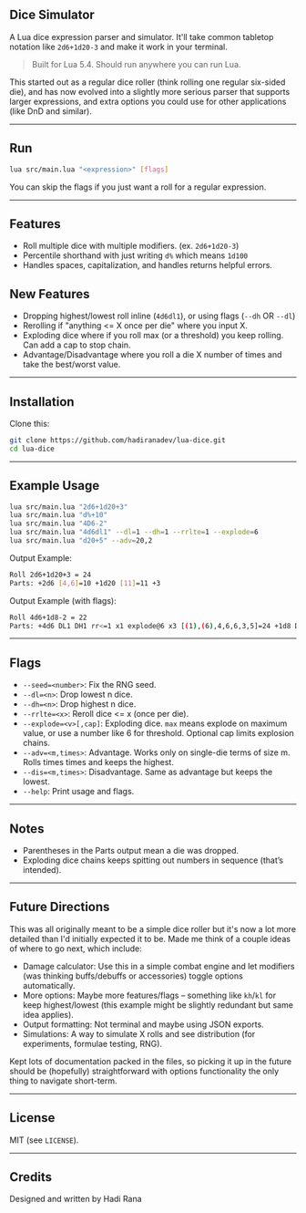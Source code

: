 ## Dice Simulator
A Lua dice expression parser and simulator. It'll take common tabletop notation like `2d6+1d20-3` and make it work in your terminal.
> Built for Lua 5.4. Should run anywhere you can run Lua.

This started out as a regular dice roller (think rolling one regular six-sided die), and has now evolved into a slightly more serious parser that supports larger expressions, and extra options you could use for other applications (like DnD and similar).

---

## Run
```bash
lua src/main.lua "<expression>" [flags]
```

You can skip the flags if you just want a roll for a regular expression.

---

## Features

* Roll multiple dice with multiple modifiers. (ex. `2d6+1d20-3`)
* Percentile shorthand with just writing `d%` which means `1d100`
* Handles spaces, capitalization, and handles returns helpful errors.

## New Features

* Dropping highest/lowest roll inline (`4d6dl1`), or using flags (`--dh` OR `--dl`)
* Rerolling if "anything <= X once per die" where you input X.
* Exploding dice where if you roll max (or a threshold) you keep rolling. Can add a cap to stop chain.
* Advantage/Disadvantage where you roll a die X number of times and take the best/worst value.

---

## Installation

Clone this:
```bash
git clone https://github.com/hadiranadev/lua-dice.git
cd lua-dice
```

---

## Example Usage

```bash
lua src/main.lua "2d6+1d20+3"
lua src/main.lua "d%+10"
lua src/main.lua "4D6-2"
lua src/main.lua "4d6dl1" --dl=1 --dh=1 --rrlte=1 --explode=6
lua src/main.lua "d20+5" --adv=20,2
```

Output Example:
```bash
Roll 2d6+1d20+3 = 24
Parts: +2d6 [4,6]=10 +1d20 [11]=11 +3
```

Output Example (with flags):
```bash
Roll 4d6+1d8-2 = 22
Parts: +4d6 DL1 DH1 rr<=1 x1 explode@6 x3 [(1),(6),4,6,6,3,5]=24 +1d8 DL1 DH1 explode@6 x1 [(6),(5)]=0 -2
```

---

## Flags

* `--seed=<number>`: Fix the RNG seed. 
* `--dl=<n>`: Drop lowest n dice.
* `--dh=<n>`: Drop highest n dice.
* `--rrlte=<x>`: Reroll dice <= x (once per die).
* `--explode=<v>[,cap]`: Exploding dice. `max` means explode on maximum value, or use a number like 6 for threshold. Optional cap limits explosion chains.
* `--adv=<m,times>`: Advantage. Works only on single-die terms of size m. Rolls times times and keeps the highest.
* `--dis=<m,times>`: Disadvantage. Same as advantage but keeps the lowest.
* `--help`: Print usage and flags.

---

## Notes

* Parentheses in the Parts output mean a die was dropped.
* Exploding dice chains keeps spitting out numbers in sequence (that’s intended).

---

## Future Directions

This was all originally meant to be a simple dice roller but it's now a lot more detailed than I'd initially expected it to be. Made me think of a couple ideas of where to go next, which include: 
* Damage calculator: Use this in a simple combat engine and let modifiers (was thinking buffs/debuffs or accessories) toggle options automatically.
* More options: Maybe more features/flags – something like `kh`/`kl` for keep highest/lowest (this example might be slightly redundant but same idea applies). 
* Output formatting: Not terminal and maybe using JSON exports.
* Simulations: A way to simulate X rolls and see distribution (for experiments, formulae testing, RNG).

Kept lots of documentation packed in the files, so picking it up in the future should be (hopefully) straightforward with options functionality the only thing to navigate short-term. 

---

## License

MIT (see `LICENSE`).

---

## Credits

Designed and written by Hadi Rana